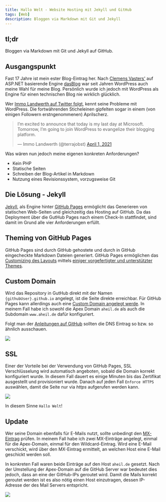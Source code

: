 ```yaml
---
title: Hallo Welt - Website Hosting mit Jekyll und GitHub
tags: [Web]
description: Bloggen via Markdown mit Git und Jekyll
---
```


## tl;dr

Bloggen via Markdown mit Git und Jekyll auf GitHub.

## Ausgangspunkt

Fast 17 Jahre ist mein ester Blog-Eintrag her. Nach [Clemens Vasters'](https://twitter.com/clemensv) auf ASP.NET basierende Engine [dasBlog](https://github.com/poppastring/dasblog-core) war seit Jahren WordPress auch meine Wahl für meine Blog. Persönlich wurde ich jedoch mit WordPress als Engine für einen technischen Blog nie wirklich glücklich. 

Wer [Immo Landwerth auf Twitter folgt](https://twitter.com/terrajobst), kennt seine Probleme mit WordPress. Die fortwährenden Sticheleinen gipfelten sogar in einem (von einigen Followern erstngenommenen) Aprilscherz.

<blockquote class="twitter-tweet"><p lang="en" dir="ltr">I’m excited to announce that today is my last day at Microsoft. Tomorrow, I’m going to join WordPress to evangelize their blogging platform.</p>&mdash; Immo Landwerth (@terrajobst) <a href="https://twitter.com/terrajobst/status/1377627947708919821?ref_src=twsrc%5Etfw">April 1, 2021</a></blockquote> <script async src="https://platform.twitter.com/widgets.js" charset="utf-8"></script>


Was wären nun jedoch meine eigenen konkreten Anforderungen? 

* Kein PHP
* Statische Seiten
* Schreiben der Blog-Artikel in Markdown
* Nutzung eines Revisionssystem, vorzugsweise Git

## Die Lösung - Jekyll 

[Jekyll](https://jekyllrb.com/), als Engine hinter [GitHub Pages](https://pages.github.io) ermöglicht das Generieren von statischen Web-Seiten und gleichzeitig das Hosting auf GitHub. Da das Deployment über die GutHub Pages nach einem Check-In stattfindet, sind damit im Grund alle vier Anforderungen erfüllt. 

## Theming von GitHub Pages 

GitHub Pages sind durch GitHub gehostete und durch in GitHub eingecheckte Markdown Dateien generiert. GitHub Pages ermöglichen das [Customizing des Layouts](https://docs.github.com/en/pages/setting-up-a-github-pages-site-with-jekyll/adding-a-theme-to-your-github-pages-site-using-jekyll) mittels [einiger vorgefertigter und unterstützter Themes](https://pages.github.com/themes/). 

## Custom Domain 

Wird das Repository in GutHub direkt mit der Namen `{githubUser}.github.io` angelegt, ist die Seite direkte erreichbar. Für GitHub Pages kann allerdings auch eine [Custom Domain angelegt werde](https://docs.github.com/en/pages/configuring-a-custom-domain-for-your-github-pages-site/managing-a-custom-domain-for-your-github-pages-site). In meinem Fall habe ich sowohl die Apex Domain `aheil.de` als auch die Subdomain `www.aheil.de`  dafür konfiguriert. 

Folgt man der [Anleitungen auf GitHub](https://docs.github.com/en/pages/configuring-a-custom-domain-for-your-github-pages-site/managing-a-custom-domain-for-your-github-pages-site) sollten die DNS Eintrag so bzw. so ähnlich ausschauen.

![](../assets/img/2021-04-27-11-26-47.png)

## SSL

Einer der Vorteile bei der Verwendung von GitHub Pages, SSL Verschlüsselung wird automatisch angeboten, sobald die Domain korrekt konfiguriert wurde. In diesem Fall dauert es einige Minuten bis das Zertifikat ausgestellt und provisioniert wurde. Danach auf jeden Fall `Enforce HTTPS` auswählen, damit die Seite nur via *https* aufgerufen  werden kann. 

![](../assets/img/2021-04-27-11-48-59.png)

In diesem Sinne `Hallo Welt`! 

## Update 

Wer seine Domain ebenfalls für E-Mails nutzt, sollte unbedingt den [MX-Eintrag](https://de.wikipedia.org/wiki/MX_Resource_Record) prüfen. In meinem Fall habe ich zwei MX-Einträge angelegt, einmal für die Apex-Domain, einmal für den Wildcard-Eintrag. Wird eine E-Mail verschickt, wird über den MX-Eintrag ermittelt, an welchen Host eine E-Mail geschickt werden soll.   

In konkreten Fall waren beide Einträge auf den Host `aheil.de` gesetzt. Nach der Umstellung der Apex-Domain auf die GitHub Server war bedeutet dies jedoch, dass an eine der GitHub-IPs geroutet wird. Damit die Mails korrekt geroutet werden ist es also nötig einen Host einzutragen, dessen IP-Adresse der des Mail Servers entspricht. 

![](../assets/img/2021-05-09-23-35-39.png)
